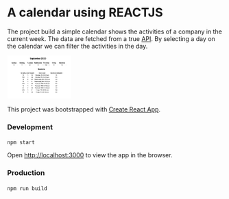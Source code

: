 # A calendar using REACTJS

The project build a simple calendar shows the activities of a company in the current week. The data are fetched from a true [API](https://back.staging.bsport.io/api/v1/swagger/). By selecting a day on the calendar we can filter the activities in the day.

<img src="./public/Calendar_Screenshot.png" alt="React Calendar example" style="height: 100px; width:150px;"/>


This project was bootstrapped with [Create React App](https://github.com/facebook/create-react-app).


### Development

`npm start`

Open [http://localhost:3000](http://localhost:3000) to view the app in the browser.


### Production

`npm run build`

